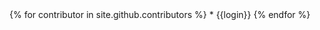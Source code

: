 ---
---

<html>

<head>
</head>

<body>
  {% for contributor in site.github.contributors %}
  * {{login}}
  {% endfor %}
  


</body>

</html>
